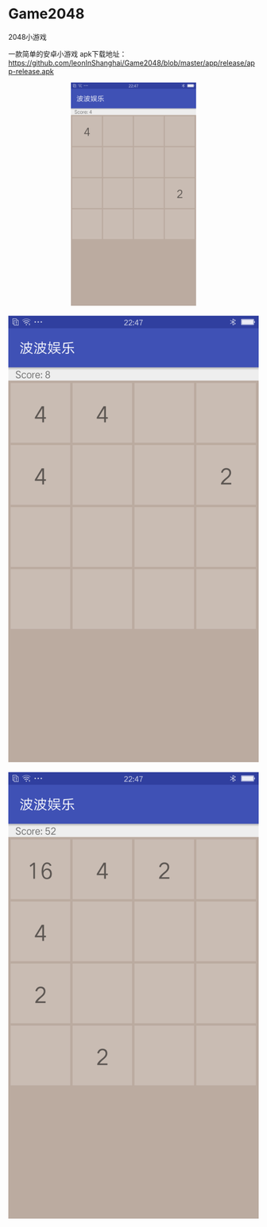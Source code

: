 # Game2048
2048小游戏

一款简单的安卓小游戏 apk下载地址：https://github.com/leonInShanghai/Game2048/blob/master/app/release/app-release.apk

<div align="center">
<img src="https://github.com/leonInShanghai/Game2048/blob/master/demoPic/Screenshot_2019-05-18-22-47-25-00.png" style="max-width:50%;">
</div></br>

<div align="center">
<img src="https://github.com/leonInShanghai/Game2048/blob/master/demoPic/Screenshot_2019-05-18-22-47-36-02.png" >
</div></br>

<div align="center">
<img src="https://github.com/leonInShanghai/Game2048/blob/master/demoPic/Screenshot_2019-05-18-22-47-42-52.png" >
</div></br>


